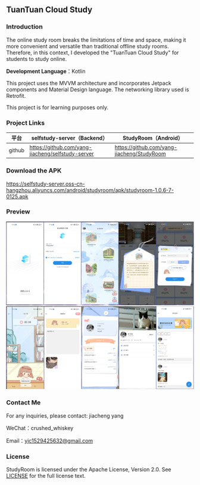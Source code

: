 ## TuanTuan Cloud Study

### Introduction

The online study room breaks the limitations of time and space, making it more convenient and versatile than traditional offline study rooms. Therefore, in this context, I developed the "TuanTuan Cloud Study" for students to study online.

**Development Language**：Kotlin

This project uses the MVVM architecture and incorporates Jetpack components and Material Design language. The networking library used is Retrofit.

This project is for learning purposes only.



### Project Links

| 平台     | selfstudy-server（Backend）                   | StudyRoom（Android）              |
|--------| ------------------------------------------ | ----------------------------------- |
| github | https://github.com/yang-jiacheng/selfstudy-server | https://github.com/yang-jiacheng/StudyRoom |




### Download the APK 

https://selfstudy-server.oss-cn-hangzhou.aliyuncs.com/android/studyroom/apk/studyroom-1.0.6-7-0125.apk


### Preview

![](picture/pa1.png)
![](picture/pa2.png)

### Contact Me
For any inquiries, please contact: jiacheng yang

WeChat：crushed_whiskey

Email：yjc1529425632@gmail.com

### License

StudyRoom is licensed under the Apache License, Version 2.0. See [LICENSE](https://github.com/yang-jiacheng/selfstudy-server/blob/master/LICENSE) for the full license text.
